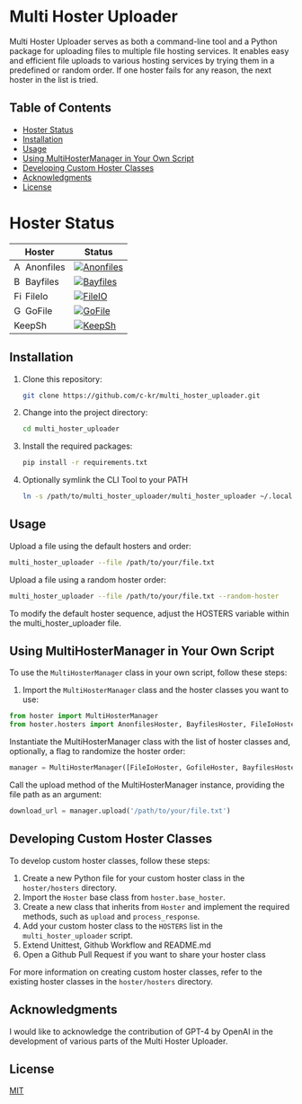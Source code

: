 # Multi Hoster Uploader

Multi Hoster Uploader serves as both a command-line tool and a Python package for uploading files to multiple file hosting services. It enables easy and efficient file uploads to various hosting services by trying them in a predefined or random order. If one hoster fails for any reason, the next hoster in the list is tried.

## Table of Contents

- [Hoster Status](#hoster-status)
- [Installation](#installation)
- [Usage](#usage)
- [Using MultiHosterManager in Your Own Script](#using-multihostermanager-in-your-own-script)
- [Developing Custom Hoster Classes](#developing-custom-hoster-classes)
- [Acknowledgments](#acknowledgments)
- [License](#license)

# Hoster Status

| Hoster                                                                                                  | Status                                                                                                                                                                                         |
|---------------------------------------------------------------------------------------------------------|------------------------------------------------------------------------------------------------------------------------------------------------------------------------------------------------|
| <img src="https://anonfiles.com/favicon.ico" width="16" height="16" alt="Anonfiles Favicon"> Anonfiles  | [![Anonfiles](https://github.com/c-kr/multi_hoster_uploader/actions/workflows/test-anonfile.yml/badge.svg)](https://github.com/c-kr/multi_hoster_uploader/actions/workflows/test-anonfile.yml) |
| <img src="https://bayfiles.com/favicon.ico" width="16" height="16" alt="Bayfiles Favicon"> Bayfiles     | [![Bayfiles](https://github.com/c-kr/multi_hoster_uploader/actions/workflows/test-bayfiles.yml/badge.svg)](https://github.com/c-kr/multi_hoster_uploader/actions/workflows/test-bayfiles.yml)  |
| <img src="https://www.file.io/favicon.ico" width="16" height="16" alt="FileIo Favicon"> FileIo          | [![FileIO](https://github.com/c-kr/multi_hoster_uploader/actions/workflows/test-file_io.yml/badge.svg)](https://github.com/c-kr/multi_hoster_uploader/actions/workflows/test-file_io.yml)      |
| <img src="https://gofile.io/dist/img/favicon16.png" width="16" height="16" alt="Gofile Favicon"> GoFile | [![GoFile](https://github.com/c-kr/multi_hoster_uploader/actions/workflows/test-gofile.yml/badge.svg)](https://github.com/c-kr/multi_hoster_uploader/actions/workflows/test-gofile.yml)        |
| KeepSh                                                                                                  | [![KeepSh](https://github.com/c-kr/multi_hoster_uploader/actions/workflows/test-keepsh.yml/badge.svg)](https://github.com/c-kr/multi_hoster_uploader/actions/workflows/test-keepsh.yml)        |


## Installation

1. Clone this repository:
   ```bash
   git clone https://github.com/c-kr/multi_hoster_uploader.git
   ```
2. Change into the project directory:
   ```bash
   cd multi_hoster_uploader
   ```
3. Install the required packages:
   ```bash
   pip install -r requirements.txt
   ```
4. Optionally symlink the CLI Tool to your PATH
   ```bash
   ln -s /path/to/multi_hoster_uploader/multi_hoster_uploader ~/.local/bin/multi_hoster_uploader
   ```

## Usage

Upload a file using the default hosters and order:
```bash
multi_hoster_uploader --file /path/to/your/file.txt
```

Upload a file using a random hoster order:
```bash
multi_hoster_uploader --file /path/to/your/file.txt --random-hoster
```

To modify the default hoster sequence, adjust the HOSTERS variable within the multi_hoster_uploader file.

## Using MultiHosterManager in Your Own Script

To use the `MultiHosterManager` class in your own script, follow these steps:

1. Import the `MultiHosterManager` class and the hoster classes you want to use:

```python
from hoster import MultiHosterManager
from hoster.hosters import AnonfilesHoster, BayfilesHoster, FileIoHoster, GofileHoster, KeepShHoster
```
   
Instantiate the MultiHosterManager class with the list of hoster classes and, optionally, a flag to randomize the hoster order:

```python
manager = MultiHosterManager([FileIoHoster, GofileHoster, BayfilesHoster, KeepShHoster, AnonfilesHoster], random_hoster=True)
```

Call the upload method of the MultiHosterManager instance, providing the file path as an argument:

```python
download_url = manager.upload('/path/to/your/file.txt')
```

## Developing Custom Hoster Classes

To develop custom hoster classes, follow these steps:

1. Create a new Python file for your custom hoster class in the `hoster/hosters` directory.
2. Import the `Hoster` base class from `hoster.base_hoster`.
3. Create a new class that inherits from `Hoster` and implement the required methods, such as `upload` and `process_response`.
4. Add your custom hoster class to the `HOSTERS` list in the `multi_hoster_uploader` script.
5. Extend Unittest, Github Workflow and README.md
6. Open a Github Pull Request if you want to share your hoster class

For more information on creating custom hoster classes, refer to the existing hoster classes in the `hoster/hosters` directory.

## Acknowledgments

I would like to acknowledge the contribution of GPT-4 by OpenAI in the development of various parts of the Multi Hoster Uploader.

## License

[MIT](https://choosealicense.com/licenses/mit/)

